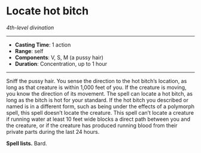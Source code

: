 # Locate hot bitch
*4th-level divination*
___
- **Casting Time**: 1 action
- **Range**: self
- **Components**: V, S, M (a pussy hair)
- **Duration**: Concentration, up to 1 hour
---
Sniff the pussy hair. You sense the direction to the hot bitch’s location, as long as that creature is within 1,000 feet of you.
If the creature is moving, you know the direction of its movement.
The spell can locate a hot bitch, as long as the bitch is hot for your standard. If the hot bitch you described or named is in a different form, such as being under the effects of a polymorph spell, this spell doesn’t locate the creature.
This spell can’t locate a creature if running water at least 10 feet wide blocks a direct path between you and the creature, or if the creature has produced running blood from their private parts during the last 24 hours. 

**Spell lists.** Bard. 